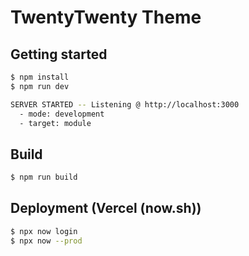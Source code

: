 # TwentyTwenty Theme

## Getting started

```bash
$ npm install
$ npm run dev

SERVER STARTED -- Listening @ http://localhost:3000
  - mode: development
  - target: module

```

## Build

```bash
$ npm run build
```


## Deployment (Vercel (now.sh))

```bash
$ npx now login
$ npx now --prod
```